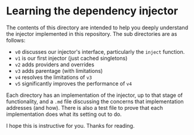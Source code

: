 # Learning the dependency injector

The contents of this directory are intended to help you deeply understand the
injector implemented in this repository. The sub directories are as follows:

- `v0` discusses our injector's interface, particularly the `inject` function.
- `v1` is our first injector (just cached singletons)
- `v2` adds providers and overrides
- `v3` adds parentage (with limitations)
- `v4` resolves the limitations of `v3`
- `v5` significantly improves the performance of `v4`

Each directory has an implementation of the injector, up to that stage of
functionality, and a `.md` file discussing the concerns that implementation
addresses (and how). There is also a test file to prove that each implementation
does what its setting out to do.

I hope this is instructive for you. Thanks for reading.
